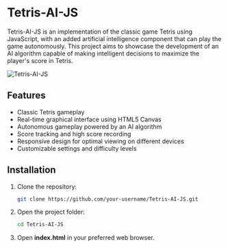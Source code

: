# Tetris-AI-JS

Tetris-AI-JS is an implementation of the classic game Tetris using JavaScript, with an added artificial intelligence component that can play the game autonomously. This project aims to showcase the development of an AI algorithm capable of making intelligent decisions to maximize the player's score in Tetris.

![Tetris-AI-JS](https://your-image-url.com)

## Features

- Classic Tetris gameplay
- Real-time graphical interface using HTML5 Canvas
- Autonomous gameplay powered by an AI algorithm
- Score tracking and high score recording
- Responsive design for optimal viewing on different devices
- Customizable settings and difficulty levels

## Installation

1. Clone the repository:

   ```bash
   git clone https://github.com/your-username/Tetris-AI-JS.git

2. Open the project folder:

   ```bash
   cd Tetris-AI-JS

4. Open __index.html__ in your preferred web browser.
